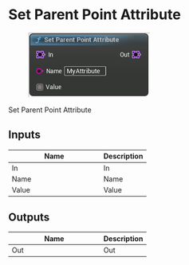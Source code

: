# Set Parent Point Attribute

<div align="left" data-full-width="false">

<figure><img src="../../../.gitbook/assets/Set_Parent_Point_Attribute.png" alt=""><figcaption></figcaption></figure>

</div>

Set Parent Point Attribute

## Inputs

<table><thead><tr><th width="170">Name</th><th>Description</th></tr></thead><tbody><tr><td>In</td><td>In</td></tr><tr><td>Name</td><td>Name</td></tr><tr><td>Value</td><td>Value</td></tr></tbody></table>

## Outputs

<table><thead><tr><th width="170">Name</th><th>Description</th></tr></thead><tbody><tr><td>Out</td><td>Out</td></tr></tbody></table>
